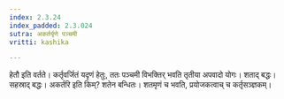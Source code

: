 ```yaml
---
index: 2.3.24
index_padded: 2.3.024
sutra: अकर्तर्यृणे पञ्चमी
vritti: kashika

---
```

हेतौ इति वर्तते। कर्तृवर्जितं यदृणं हेतुः, ततः पञ्चमी विभक्तिर् भवति तृतीया अपवादो योगः। शताद् बद्धः। सहस्राद् बद्धः। अकर्तरि इति किम्? शतेन बन्धितः। शतमृणं च भवति, प्रयोजकत्वाच् च कर्तृसञ्ज्ञकम्।